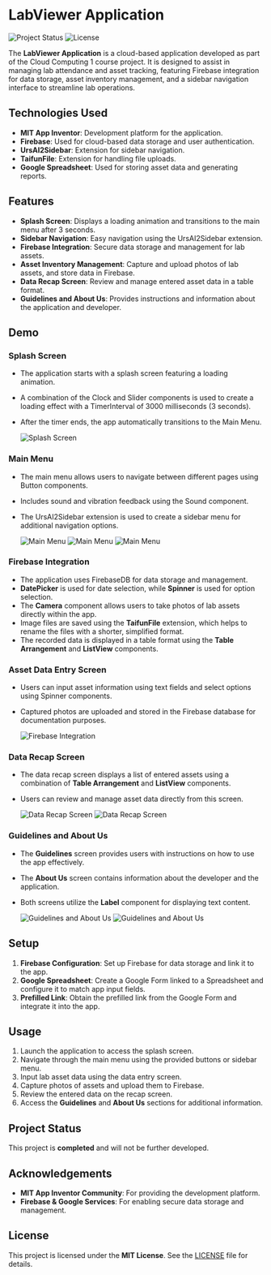 # LabViewer Application

![Project Status](https://img.shields.io/badge/status-completed-brightgreen) ![License](https://img.shields.io/badge/license-MIT-blue)

The **LabViewer Application** is a cloud-based application developed as part of the Cloud Computing 1 course project. It is designed to assist in managing lab attendance and asset tracking, featuring Firebase integration for data storage, asset inventory management, and a sidebar navigation interface to streamline lab operations.

## Technologies Used
- **MIT App Inventor**: Development platform for the application.
- **Firebase**: Used for cloud-based data storage and user authentication.
- **UrsAI2Sidebar**: Extension for sidebar navigation.
- **TaifunFile**: Extension for handling file uploads.
- **Google Spreadsheet**: Used for storing asset data and generating reports.

## Features
- **Splash Screen**: Displays a loading animation and transitions to the main menu after 3 seconds.
- **Sidebar Navigation**: Easy navigation using the UrsAI2Sidebar extension.
- **Firebase Integration**: Secure data storage and management for lab assets.
- **Asset Inventory Management**: Capture and upload photos of lab assets, and store data in Firebase.
- **Data Recap Screen**: Review and manage entered asset data in a table format.
- **Guidelines and About Us**: Provides instructions and information about the application and developer.

## Demo

### Splash Screen
- The application starts with a splash screen featuring a loading animation.
- A combination of the Clock and Slider components is used to create a loading effect with a TimerInterval of 3000 milliseconds (3 seconds).
- After the timer ends, the app automatically transitions to the Main Menu.

  ![Splash Screen](https://github.com/user-attachments/assets/b19c6044-3e7b-458b-b15e-b1f444e01a4f)

### Main Menu
- The main menu allows users to navigate between different pages using Button components.
- Includes sound and vibration feedback using the Sound component.
- The UrsAI2Sidebar extension is used to create a sidebar menu for additional navigation options.

  ![Main Menu](https://github.com/user-attachments/assets/aafd6155-276a-48ce-ab98-5aea2bced7cb)
  ![Main Menu](https://github.com/user-attachments/assets/9c8bf5bf-32ca-4ba5-b1a5-7305396bdc0d)
  ![Main Menu](https://github.com/user-attachments/assets/f43264fb-9e42-4252-821e-706a97f1d8b7)

### Firebase Integration
- The application uses FirebaseDB for data storage and management.
- **DatePicker** is used for date selection, while **Spinner** is used for option selection.
- The **Camera** component allows users to take photos of lab assets directly within the app.
- Image files are saved using the **TaifunFile** extension, which helps to rename the files with a shorter, simplified format.
- The recorded data is displayed in a table format using the **Table Arrangement** and **ListView** components.

### Asset Data Entry Screen
- Users can input asset information using text fields and select options using Spinner components.
- Captured photos are uploaded and stored in the Firebase database for documentation purposes.

  ![Firebase Integration](https://github.com/user-attachments/assets/10b7307f-8dcc-470b-8759-bcb6b8283a1d)

### Data Recap Screen
- The data recap screen displays a list of entered assets using a combination of **Table Arrangement** and **ListView** components.
- Users can review and manage asset data directly from this screen.

  ![Data Recap Screen](https://github.com/user-attachments/assets/6728bca5-514c-4c00-ac27-c16133c4500a)
  ![Data Recap Screen](https://github.com/user-attachments/assets/138f7ec1-7d45-417b-b86f-fab82d83ef77)

### Guidelines and About Us
- The **Guidelines** screen provides users with instructions on how to use the app effectively.
- The **About Us** screen contains information about the developer and the application.
- Both screens utilize the **Label** component for displaying text content.

  ![Guidelines and About Us](https://github.com/user-attachments/assets/6c8272da-e660-49b4-8e0e-9d06dfdec6e8)
  ![Guidelines and About Us](https://github.com/user-attachments/assets/3716477a-1525-4991-aa86-6c492eec4706)

## Setup
1. **Firebase Configuration**: Set up Firebase for data storage and link it to the app.
2. **Google Spreadsheet**: Create a Google Form linked to a Spreadsheet and configure it to match app input fields.
3. **Prefilled Link**: Obtain the prefilled link from the Google Form and integrate it into the app.

## Usage
1. Launch the application to access the splash screen.
2. Navigate through the main menu using the provided buttons or sidebar menu.
3. Input lab asset data using the data entry screen.
4. Capture photos of assets and upload them to Firebase.
5. Review the entered data on the recap screen.
6. Access the **Guidelines** and **About Us** sections for additional information.

## Project Status
This project is **completed** and will not be further developed.

## Acknowledgements
- **MIT App Inventor Community**: For providing the development platform.
- **Firebase & Google Services**: For enabling secure data storage and management.

## License
This project is licensed under the **MIT License**. See the [LICENSE](LICENSE) file for details.
